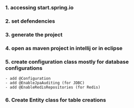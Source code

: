 ### 1. accessing start.spring.io
### 2. set defendencies
### 3. generate the project
### 4. open as maven project in intellij or in eclipse
### 5. create configuration class mostly for database configurations
    - add @Configuration
    - add @EnableJpaAuditing (for JDBC)
    - add @EnableRedisRepositories (for Redis)
### 6. Create Entity class for table creations
    
